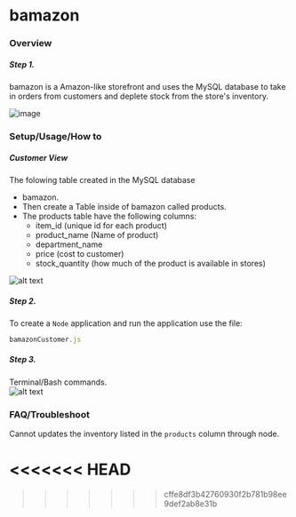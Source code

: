 # bamazon

### Overview
##### Step 1. 
bamazon is a Amazon-like storefront and uses the MySQL database to take in orders from customers and deplete stock from the store's inventory.

![image](https://drive.google.com/uc?export=view&id=1mbQjhQN2biRE_AsPf0ght9C9vFTZODBV)

### Setup/Usage/How to 
##### Customer View
The folowing table created in the MySQL database
* bamazon.
* Then create a Table inside of bamazon called products.
* The products table have the following columns:
    * item_id (unique id for each product)
    * product_name (Name of product)
    * department_name
    * price (cost to customer)
    * stock_quantity (how much of the product is available in stores)

![alt text](https://recordit.co/CCaOObvsKr.gif)    

##### Step 2. 
To  create a `Node` application and run the application use the file:  
```javascript
bamazonCustomer.js
```  

##### Step 3.  
Terminal/Bash commands.  
![alt text](https://recordit.co/UiZLdJiS6Z.gif) 

### FAQ/Troubleshoot  
Cannot updates the inventory listed in the `products` column through node.








 






<<<<<<< HEAD
=======

>>>>>>> cffe8df3b42760930f2b781b98ee9def2ab8e31b

